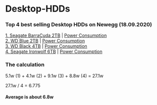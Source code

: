 # Desktop-HDDs

### Top 4 best selling Desktop HDDs on Newegg (18.09.2020)

[1. Seagate BarraCuda 2TB](https://www.newegg.com/seagate-barracuda-st2000dm008-2tb/p/N82E16822184773)    | [Power Consumption](https://www.seagate.com/www-content/product-content/barracuda-fam/barracuda-new/en-us/docs/100817550j.pdf)</br>
[2. WD Blue 2TB](https://www.newegg.com/blue-wd20ezaz-2tb/p/N82E16822234372)    | [Power Consumption](https://documents.westerndigital.com/content/dam/doc-library/de_de/assets/public/western-digital/product/internal-drives/wd-blue-hdd/product-brief-western-digital-wd-blue-pc-hdd.pdf)</br>
[3. WD Black 4TB](https://www.newegg.com/black-wd4005fzbx-4tb/p/234-000G-000W6)  | [Power Consumption](https://documents.westerndigital.com/content/dam/doc-library/de_de/assets/public/western-digital/product/internal-drives/wd-black-hdd/product-brief-western-digital-wd-black-pc-hdd.pdf)</br>
[4. Seagate Ironwolf 6TB](https://www.newegg.com/seagate-ironwolf-st6000vn0033-6tb/p/N82E16822172057)   | [Power Consumption](https://www.seagate.com/www-content/product-content/ironwolf/en-us/docs/100807039k.pdf)</br>

### The calculation

5.1w (1) + 4.1w (2) + 9.1w (3) + 8.8w (4) = 27.1w

27.1w / 4 = 6.775

#### Average is about 6.8w
